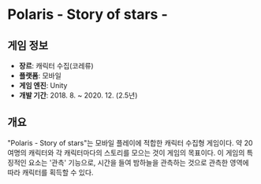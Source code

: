 # Polaris - Story of stars -

## 게임 정보
- **장르**: 캐릭터 수집(코레류)
- **플랫폼**: 모바일
- **게임 엔진**: Unity
- **개발 기간**: 2018. 8. ~ 2020. 12. (2.5년)

## 개요
"Polaris - Story of stars"는 모바일 플레이에 적합한 캐릭터 수집형 게임이다.
약 20여명의 캐릭터와 각 캐릭터마다의 스토리를 모으는 것이 게임의 목표이다.
이 게임의 특징적인 요소는 '관측' 기능으로, 시간을 들여 밤하늘을 관측하는 것으로 관측한 영역에 따라 캐릭터를 획득할 수 있다.
